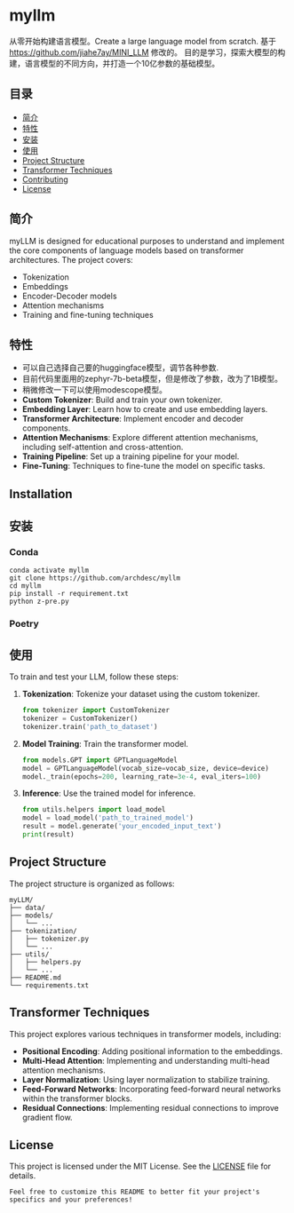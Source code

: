 # myllm
从零开始构建语言模型。Create a large language model from scratch. 
基于 https://github.com/jiahe7ay/MINI_LLM 修改的。
目的是学习，探索大模型的构建，语言模型的不同方向，并打造一个10亿参数的基础模型。

## 目录

- [简介](#简介)
- [特性](#特性)
- [安装](#安装)
- [使用](#使用)
- [Project Structure](#project-structure)
- [Transformer Techniques](#transformer-techniques)
- [Contributing](#contributing)
- [License](#license)
  
## 简介

myLLM is designed for educational purposes to understand and implement the core components of language models based on transformer architectures. The project covers:

- Tokenization
- Embeddings
- Encoder-Decoder models
- Attention mechanisms
- Training and fine-tuning techniques

## 特性
- 可以自己选择自己要的huggingface模型，调节各种参数.
- 目前代码里面用的zephyr-7b-beta模型，但是修改了参数，改为了1B模型。
- 稍微修改一下可以使用modescope模型。
- **Custom Tokenizer**: Build and train your own tokenizer.
- **Embedding Layer**: Learn how to create and use embedding layers.
- **Transformer Architecture**: Implement encoder and decoder components.
- **Attention Mechanisms**: Explore different attention mechanisms, including self-attention and cross-attention.
- **Training Pipeline**: Set up a training pipeline for your model.
- **Fine-Tuning**: Techniques to fine-tune the model on specific tasks.

## Installation

## 安装

### Conda

```conda create -n myllm python=3.10
conda activate myllm
git clone https://github.com/archdesc/myllm
cd myllm
pip install -r requirement.txt
python z-pre.py
```

### Poetry

## 使用

To train and test your LLM, follow these steps:

1. **Tokenization**: Tokenize your dataset using the custom tokenizer.

   ```python
   from tokenizer import CustomTokenizer
   tokenizer = CustomTokenizer()
   tokenizer.train('path_to_dataset')
   ```

2. **Model Training**: Train the transformer model.

   ```python
   from models.GPT import GPTLanguageModel
   model = GPTLanguageModel(vocab_size=vocab_size, device=device)
   model._train(epochs=200, learning_rate=3e-4, eval_iters=100)
   ```

3. **Inference**: Use the trained model for inference.
   ```python
   from utils.helpers import load_model
   model = load_model('path_to_trained_model')
   result = model.generate('your_encoded_input_text')
   print(result)
   ```

## Project Structure

The project structure is organized as follows:

```
myLLM/
├── data/
├── models/
│   └── ...
├── tokenization/
│   ├── tokenizer.py
│   └── ...
├── utils/
│   ├── helpers.py
│   └── ...
├── README.md
└── requirements.txt
```

## Transformer Techniques

This project explores various techniques in transformer models, including:

- **Positional Encoding**: Adding positional information to the embeddings.
- **Multi-Head Attention**: Implementing and understanding multi-head attention mechanisms.
- **Layer Normalization**: Using layer normalization to stabilize training.
- **Feed-Forward Networks**: Incorporating feed-forward neural networks within the transformer blocks.
- **Residual Connections**: Implementing residual connections to improve gradient flow.


## License

This project is licensed under the MIT License. See the [LICENSE](LICENSE) file for details.
```
Feel free to customize this README to better fit your project's specifics and your preferences!
